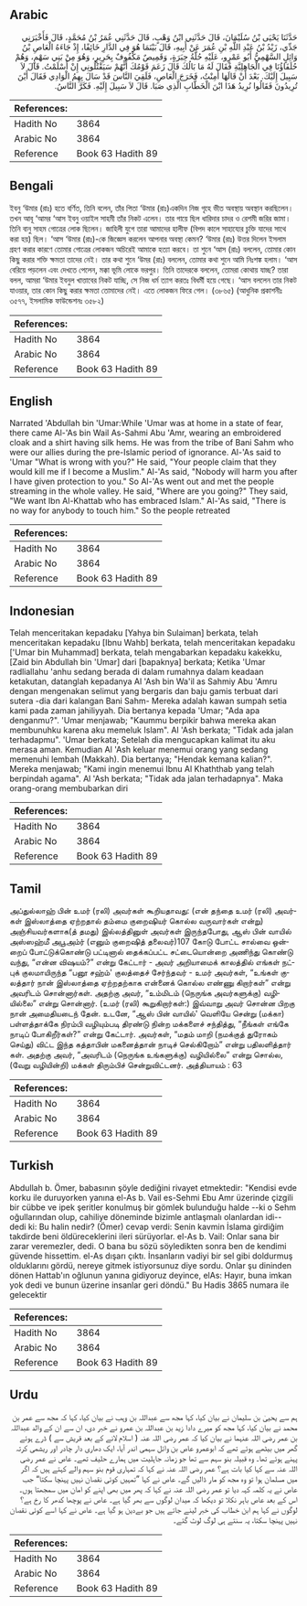 ## Arabic


<div dir="rtl" lang="ar" style={{fontSize:'larger',backgroundColor:'#f8f9fa',padding:20}}>
حَدَّثَنَا يَحْيَى بْنُ سُلَيْمَانَ، قَالَ حَدَّثَنِي ابْنُ وَهْبٍ، قَالَ حَدَّثَنِي عُمَرُ بْنُ مُحَمَّدٍ، قَالَ فَأَخْبَرَنِي جَدِّي، زَيْدُ بْنُ عَبْدِ اللَّهِ بْنِ عُمَرَ عَنْ أَبِيهِ، قَالَ بَيْنَمَا هُوَ فِي الدَّارِ خَائِفًا، إِذْ جَاءَهُ الْعَاصِ بْنُ وَائِلٍ السَّهْمِيُّ أَبُو عَمْرٍو، عَلَيْهِ حُلَّةُ حِبَرَةٍ، وَقَمِيصٌ مَكْفُوفٌ بِحَرِيرٍ، وَهُوَ مِنْ بَنِي سَهْمٍ، وَهُمْ حُلَفَاؤُنَا فِي الْجَاهِلِيَّةِ فَقَالَ لَهُ مَا بَالُكَ قَالَ زَعَمَ قَوْمُكَ أَنَّهُمْ سَيَقْتُلُونِي إِنْ أَسْلَمْتُ‏.‏ قَالَ لاَ سَبِيلَ إِلَيْكَ‏.‏ بَعْدَ أَنْ قَالَهَا أَمِنْتُ، فَخَرَجَ الْعَاصِ، فَلَقِيَ النَّاسَ قَدْ سَالَ بِهِمُ الْوَادِي فَقَالَ أَيْنَ تُرِيدُونَ فَقَالُوا نُرِيدُ هَذَا ابْنَ الْخَطَّابِ الَّذِي صَبَا‏.‏ قَالَ لاَ سَبِيلَ إِلَيْهِ‏.‏ فَكَرَّ النَّاسُ‏.‏
</div>
<div style={{backgroundColor:'#f8f9fa',padding:20, marginBottom: 10}}><table> <thead> <tr> <th>References:</th> <th></th> </tr> </thead> <tbody><tr><td>Hadith No</td><td>3864</td></tr><tr><td>Arabic No</td><td>3864</td></tr><tr><td>Reference</td><td>Book 63 Hadith 89</td></tr></tbody></table></div>

## Bengali


<div dir="ltr" lang="bn" style={{fontSize:'larger',backgroundColor:'#f8f9fa',padding:20}}>
ইবনু ‘উমার (রাঃ) হতে বর্ণিত, তিনি বলেন, তাঁর পিতা ‘উমার (রাঃ)একদিন নিজ গৃহে ভীত অবস্থায় অবস্থান করছিলেন। তখন আবূ ‘আমর ‘আস ইবনু ওয়াইল সাহমী তাঁর নিকট এলেন। তার গায়ে ছিল ধারিদার চাদর ও রেশমী জরির জামা। তিনি বানু সাহম গোত্রের লোক ছিলেন। জাহিলী যুগে তারা আমাদের হালীফ (বিপদ কালে সাহায্যের চুক্তি যাদের সাথে করা হয়) ছিল। ‘আস ‘উমার (রাঃ)-কে জিজ্ঞেস করলেন আপনার অবস্থা কেমন? ‘উমার (রাঃ) উত্তর দিলেন ইসলাম গ্রহণ করার কারণে তোমার গোত্রের লোকজন অচিরেই আমাকে হত্যা করবে। তা শুনে ‘আস (রাঃ) বললেন, তোমার কোন কিছু করার শক্তি ক্ষমতা তাদের নেই। তার কথা শুনে ‘উমর (রাঃ) বললেন, তোমার কথা শুনে আমি নিঃশঙ্ক হলাম। ‘আস বেরিয়ে পড়লেন এবং দেখতে পেলেন, মক্কা ভূমি লোকে ভরপুর। তিনি তাদেরকে বললেন, তোমরা কোথায় যাচ্ছ? তারা বলল, আমরা ‘উমার ইবনুল খাত্তাবের নিকট যাচ্ছি, সে নিজ ধর্ম ত্যাগ করতঃ বিধর্মী হয়ে গেছে। ‘আস বললেন তার নিকট যাওয়ার, তার কোন কিছু করার ক্ষমতা তোমাদের নেই। এতে লোকজন ফিরে গেল। (৩৮৬৫) (আধুনিক প্রকাশনীঃ ৩৫৭৭, ইসলামিক ফাউন্ডেশনঃ ৩৫৮২)
</div>
<div style={{backgroundColor:'#f8f9fa',padding:20, marginBottom: 10}}><table> <thead> <tr> <th>References:</th> <th></th> </tr> </thead> <tbody><tr><td>Hadith No</td><td>3864</td></tr><tr><td>Arabic No</td><td>3864</td></tr><tr><td>Reference</td><td>Book 63 Hadith 89</td></tr></tbody></table></div>

## English


<div dir="ltr" lang="en" style={{fontSize:'larger',backgroundColor:'#f8f9fa',padding:20}}>
Narrated 'Abdullah bin 'Umar:While 'Umar was at home in a state of fear, there came Al-'As bin Wail As-Sahmi Abu 'Amr, wearing an embroidered cloak and a shirt having silk hems. He was from the tribe of Bani Sahm who were our allies during the pre-Islamic period of ignorance. Al-'As said to 'Umar "What is wrong with you?" He said, "Your people claim that they would kill me if I become a Muslim." Al-'As said, "Nobody will harm you after I have given protection to you." So Al-'As went out and met the people streaming in the whole valley. He said, "Where are you going?" They said, "We want Ibn Al-Khattab who has embraced Islam." Al-'As said, "There is no way for anybody to touch him." So the people retreated
</div>
<div style={{backgroundColor:'#f8f9fa',padding:20, marginBottom: 10}}><table> <thead> <tr> <th>References:</th> <th></th> </tr> </thead> <tbody><tr><td>Hadith No</td><td>3864</td></tr><tr><td>Arabic No</td><td>3864</td></tr><tr><td>Reference</td><td>Book 63 Hadith 89</td></tr></tbody></table></div>

## Indonesian


<div dir="ltr" lang="id" style={{fontSize:'larger',backgroundColor:'#f8f9fa',padding:20}}>
Telah menceritakan kepadaku [Yahya bin Sulaiman] berkata, telah menceritakan kepadaku [Ibnu Wahb] berkata, telah menceritakan kepadaku ['Umar bin Muhammad] berkata, telah mengabarkan kepadaku kakekku, [Zaid bin Abdullah bin 'Umar] dari [bapaknya] berkata; Ketika 'Umar radliallahu 'anhu sedang berada di dalam rumahnya dalam keadaan ketakutan, datanglah kepadanya Al 'Ash bin Wa'il as Sahmiy Abu 'Amru dengan mengenakan selimut yang bergaris dan baju gamis terbuat dari sutera -dia dari kalangan Bani Sahm- Mereka adalah kawan sumpah setia kami pada zaman jahiliyyah. Dia bertanya kepada 'Umar; "Ada apa denganmu?". 'Umar menjawab; "Kaummu berpikir bahwa mereka akan membunuhku karena aku memeluk Islam". Al 'Ash berkata; "Tidak ada jalan terhadapmu". 'Umar berkata; Setelah dia mengucapkan kalimat itu aku merasa aman. Kemudian Al 'Ash keluar menemui orang yang sedang memenuhi lembah (Makkah). Dia bertanya; "Hendak kemana kalian?". Mereka menjawab; "Kami ingin menemui Ibnu Al Khaththab yang telah berpindah agama". Al 'Ash berkata; "Tidak ada jalan terhadapnya". Maka orang-orang membubarkan diri
</div>
<div style={{backgroundColor:'#f8f9fa',padding:20, marginBottom: 10}}><table> <thead> <tr> <th>References:</th> <th></th> </tr> </thead> <tbody><tr><td>Hadith No</td><td>3864</td></tr><tr><td>Arabic No</td><td>3864</td></tr><tr><td>Reference</td><td>Book 63 Hadith 89</td></tr></tbody></table></div>

## Tamil


<div dir="ltr" lang="ta" style={{fontSize:'larger',backgroundColor:'#f8f9fa',padding:20}}>
அப்துல்லாஹ் பின் உமர் (ரலி) அவர்கள் கூறியதாவது: (என் தந்தை உமர் (ரலி) அவர்கள் இஸ்லாத்தை ஏற்றதால் தம்மை குறைஷியர் கொல்ல வருவார்கள் என்று) அஞ்சியவர்களாக(த் தமது) இல்லத்தினுள் அவர்கள் இருந்தபோது, ஆஸ் பின் வாயில் அஸ்ஸஹ்மீ அபூஅம்ர் (எனும் குறைஷித் தலைவர்)107 கோடு போட்ட சால்வை ஒன்றைப் போட்டுக்கொண்டு பட்டினால் தைக்கப்பட்ட சட்டையொன்றை அணிந்து கொண்டு வந்து, “என்ன விஷயம்?” என்று கேட்டார் - அவர் அறியாமைக் காலத்தில் எங்கள் நட்புக் குலமாயிருந்த “பனூ சஹ்ம்' குலத்தைச் சேர்ந்தவர் - உமர் அவர்கள், “உங்கள் குலத்தார் நான் இஸ்லாத்தை ஏற்றதற்காக என்னைக் கொல்ல எண்ணு கிறார்கள்” என்று அவரிடம் சொன்னார்கள். அதற்கு அவர், “உம்மிடம் (நெருங்க அவர்களுக்கு) வழியில்லை” என்று சொன்னார். (உமர் (ரலி) கூறுகிறார்கள்:) இவ்வாறு அவர் சொன்ன பிறகு நான் அமைதியடைந் தேன். உடனே, “ஆஸ் பின் வாயில்' வெளியே சென்று (மக்கா) பள்ளத்தாக்கே நிரம்பி வழியும்படி திரண்டு நின்ற மக்களைச் சந்தித்து, “நீங்கள் எங்கே நாடிப் போகிறீர்கள்?” என்று கேட்டார். அவர்கள், “மதம் மாறி (நமக்குத் துரோகம் செய்து) விட்ட இந்த கத்தாபின் மகனைத்தான் நாடிச் செல்கிறோம்” என்று பதிலளித்தார் கள். அதற்கு அவர், “அவரிடம் (நெருங்க உங்களுக்கு) வழியில்லை” என்று சொல்ல, (வேறு வழியின்றி) மக்கள் திரும்பிச் சென்றுவிட்டனர். அத்தியாயம் : 63
</div>
<div style={{backgroundColor:'#f8f9fa',padding:20, marginBottom: 10}}><table> <thead> <tr> <th>References:</th> <th></th> </tr> </thead> <tbody><tr><td>Hadith No</td><td>3864</td></tr><tr><td>Arabic No</td><td>3864</td></tr><tr><td>Reference</td><td>Book 63 Hadith 89</td></tr></tbody></table></div>

## Turkish


<div dir="ltr" lang="tr" style={{fontSize:'larger',backgroundColor:'#f8f9fa',padding:20}}>
Abdullah b. Ömer, babasının şöyle dediğini rivayet etmektedir: "Kendisi evde korku ile duruyorken yanına el-As b. Vail es-Sehmi Ebu Amr üzerinde çizgili bir cübbe ve ipek şeritler konulmuş bir gömlek bulunduğu halde --ki o Sehm oğullarından olup, cahiliye döneminde bizimle antlaşmalı olanlardan idi-- dedi ki: Bu halin nedir? (Ömer) cevap verdi: Senin kavmin İslama girdiğim takdirde beni öldüreceklerini ileri sürüyorlar. el-As b. Vail: Onlar sana bir zarar veremezler, dedi. O bana bu sözü söyledikten sonra ben de kendimi güvende hissettim. el-As dışarı çıktı. İnsanların vadiyi bir sel gibi doldurmuş olduklarını gördü, nereye gitmek istiyorsunuz diye sordu. Onlar şu dininden dönen Hattab'ın oğlunun yanına gidiyoruz deyince, elAs: Hayır, buna imkan yok dedi ve bunun üzerine insanlar geri döndü." Bu Hadis 3865 numara ile gelecektir
</div>
<div style={{backgroundColor:'#f8f9fa',padding:20, marginBottom: 10}}><table> <thead> <tr> <th>References:</th> <th></th> </tr> </thead> <tbody><tr><td>Hadith No</td><td>3864</td></tr><tr><td>Arabic No</td><td>3864</td></tr><tr><td>Reference</td><td>Book 63 Hadith 89</td></tr></tbody></table></div>

## Urdu


<div dir="rtl" lang="ur" style={{fontSize:'larger',backgroundColor:'#f8f9fa',padding:20}}>
ہم سے یحییٰ بن سلیمان نے بیان کیا، کہا مجھ سے عبداللہ بن وہب نے بیان کیا، کہا کہ مجھ سے عمر بن محمد نے بیان کیا، کہا مجھ کو میرے دادا زید بن عبداللہ بن عمرو نے خبر دی، ان سے ان کے والد عبداللہ بن عمر رضی اللہ عنہما نے بیان کیا کہ عمر رضی اللہ عنہ ( اسلام لانے کے بعد قریش سے ) ڈرے ہوئے گھر میں بیٹھے ہوئے تھے کہ ابوعمرو عاص بن وائل سہمی اندر آیا، ایک دھاری دار چادر اور ریشمی کرتہ پہنے ہوئے تھا۔ وہ قبیلہ بنو سہم سے تھا جو زمانہ جاہلیت میں ہمارے حلیف تھے۔ عاص نے عمر رضی اللہ عنہ سے کہا کیا بات ہے؟ عمر رضی اللہ عنہ نے کہا کہ تمہاری قوم بنو سہم والے کہتے ہیں کہ اگر میں مسلمان ہوا تو وہ مجھ کو مار ڈالیں گے۔ عاص نے کہا ”تمہیں کوئی نقصان نہیں پہنچا سکتا“ جب عاص نے یہ کلمہ کہہ دیا تو عمر رضی اللہ عنہ نے کہا کہ پھر میں بھی اپنے کو امان میں سمجھتا ہوں۔ اس کے بعد عاص باہر نکلا تو دیکھا کہ میدان لوگوں سے بھر گیا ہے۔ عاص نے پوچھا کدھر کا رخ ہے؟ لوگوں نے کہا ہم ابن خطاب کی خبر لینے جاتے ہیں جو بےدین ہو گیا ہے۔ عاص نے کہا اسے کوئی نقصان نہیں پہنچا سکتا، یہ سنتے ہی لوگ لوٹ گئے۔
</div>
<div style={{backgroundColor:'#f8f9fa',padding:20, marginBottom: 10}}><table> <thead> <tr> <th>References:</th> <th></th> </tr> </thead> <tbody><tr><td>Hadith No</td><td>3864</td></tr><tr><td>Arabic No</td><td>3864</td></tr><tr><td>Reference</td><td>Book 63 Hadith 89</td></tr></tbody></table></div>